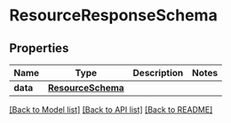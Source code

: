 # ResourceResponseSchema

## Properties
Name | Type | Description | Notes
------------ | ------------- | ------------- | -------------
**data** | [**ResourceSchema**](ResourceSchema.md) |  | 

[[Back to Model list]](../README.md#documentation-for-models) [[Back to API list]](../README.md#documentation-for-api-endpoints) [[Back to README]](../README.md)

